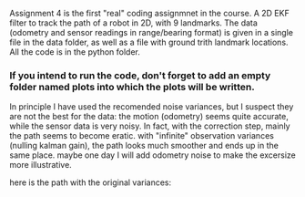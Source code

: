 Assignment 4 is the first "real" coding assignmnet in the course.
A 2D EKF filter to track the path of a robot in 2D, with 9 landmarks.
The data (odometry and sensor readings in range/bearing format) is given in a single file in the data folder, as well as a file with ground trith landmark locations.
All the code is in the python folder.
### If you intend to run the code, don't forget to add an empty folder named plots into which the plots will be written.

In principle I have used the recomended noise variances, but I suspect they are not the best for the data: the motion (odometry) seems quite accurate, while the sensor data is very noisy. In fact, with the correction step, mainly the path seems to become eratic. with "infinite" observation variances (nulling kalman gain), the path looks much smoother and ends up in the same place.
maybe one day I will add odometry noise to make the excersize more illustrative.

here is the path with the original variances: 
